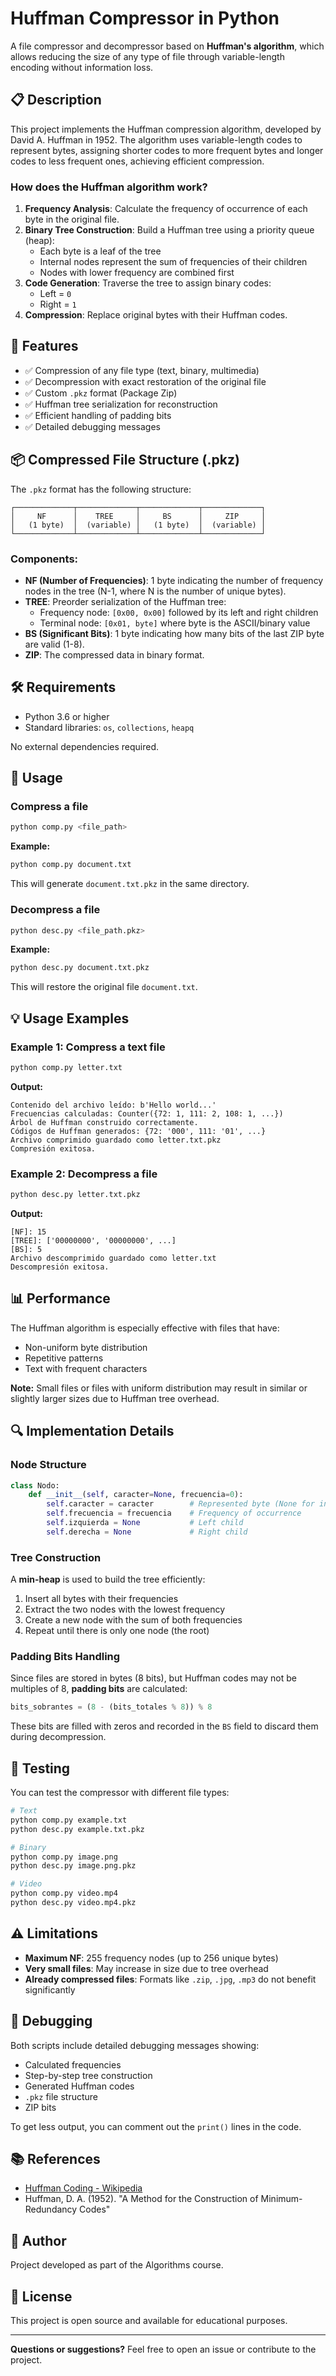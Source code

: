 # Huffman Compressor in Python

A file compressor and decompressor based on **Huffman's algorithm**, which allows reducing the size of any type of file through variable-length encoding without information loss.

## 📋 Description

This project implements the Huffman compression algorithm, developed by David A. Huffman in 1952. The algorithm uses variable-length codes to represent bytes, assigning shorter codes to more frequent bytes and longer codes to less frequent ones, achieving efficient compression.

### How does the Huffman algorithm work?

1. **Frequency Analysis**: Calculate the frequency of occurrence of each byte in the original file.
2. **Binary Tree Construction**: Build a Huffman tree using a priority queue (heap):
   - Each byte is a leaf of the tree
   - Internal nodes represent the sum of frequencies of their children
   - Nodes with lower frequency are combined first
3. **Code Generation**: Traverse the tree to assign binary codes:
   - Left = `0`
   - Right = `1`
4. **Compression**: Replace original bytes with their Huffman codes.

## 🚀 Features

- ✅ Compression of any file type (text, binary, multimedia)
- ✅ Decompression with exact restoration of the original file
- ✅ Custom `.pkz` format (Package Zip)
- ✅ Huffman tree serialization for reconstruction
- ✅ Efficient handling of padding bits
- ✅ Detailed debugging messages

## 📦 Compressed File Structure (.pkz)

The `.pkz` format has the following structure:

```
┌─────────────┬─────────────┬─────────────┬─────────────┐
│     NF      │    TREE     │     BS      │     ZIP     │
│   (1 byte)  │  (variable) │   (1 byte)  │  (variable) │
└─────────────┴─────────────┴─────────────┴─────────────┘
```

### Components:

- **NF (Number of Frequencies)**: 1 byte indicating the number of frequency nodes in the tree (N-1, where N is the number of unique bytes).
- **TREE**: Preorder serialization of the Huffman tree:
  - Frequency node: `[0x00, 0x00]` followed by its left and right children
  - Terminal node: `[0x01, byte]` where byte is the ASCII/binary value
- **BS (Significant Bits)**: 1 byte indicating how many bits of the last ZIP byte are valid (1-8).
- **ZIP**: The compressed data in binary format.

## 🛠️ Requirements

- Python 3.6 or higher
- Standard libraries: `os`, `collections`, `heapq`

No external dependencies required.

## 📖 Usage

### Compress a file

```bash
python comp.py <file_path>
```

**Example:**
```bash
python comp.py document.txt
```

This will generate `document.txt.pkz` in the same directory.

### Decompress a file

```bash
python desc.py <file_path.pkz>
```

**Example:**
```bash
python desc.py document.txt.pkz
```

This will restore the original file `document.txt`.

## 💡 Usage Examples

### Example 1: Compress a text file

```bash
python comp.py letter.txt
```

**Output:**
```
Contenido del archivo leído: b'Hello world...'
Frecuencias calculadas: Counter({72: 1, 111: 2, 108: 1, ...})
Árbol de Huffman construido correctamente.
Códigos de Huffman generados: {72: '000', 111: '01', ...}
Archivo comprimido guardado como letter.txt.pkz
Compresión exitosa.
```

### Example 2: Decompress a file

```bash
python desc.py letter.txt.pkz
```

**Output:**
```
[NF]: 15
[TREE]: ['00000000', '00000000', ...]
[BS]: 5
Archivo descomprimido guardado como letter.txt
Descompresión exitosa.
```

## 📊 Performance

The Huffman algorithm is especially effective with files that have:
- Non-uniform byte distribution
- Repetitive patterns
- Text with frequent characters

**Note:** Small files or files with uniform distribution may result in similar or slightly larger sizes due to Huffman tree overhead.

## 🔍 Implementation Details

### Node Structure

```python
class Nodo:
    def __init__(self, caracter=None, frecuencia=0):
        self.caracter = caracter        # Represented byte (None for internal nodes)
        self.frecuencia = frecuencia    # Frequency of occurrence
        self.izquierda = None           # Left child
        self.derecha = None             # Right child
```

### Tree Construction

A **min-heap** is used to build the tree efficiently:
1. Insert all bytes with their frequencies
2. Extract the two nodes with the lowest frequency
3. Create a new node with the sum of both frequencies
4. Repeat until there is only one node (the root)

### Padding Bits Handling

Since files are stored in bytes (8 bits), but Huffman codes may not be multiples of 8, **padding bits** are calculated:

```python
bits_sobrantes = (8 - (bits_totales % 8)) % 8
```

These bits are filled with zeros and recorded in the `BS` field to discard them during decompression.

## 🧪 Testing

You can test the compressor with different file types:

```bash
# Text
python comp.py example.txt
python desc.py example.txt.pkz

# Binary
python comp.py image.png
python desc.py image.png.pkz

# Video
python comp.py video.mp4
python desc.py video.mp4.pkz
```

## ⚠️ Limitations

- **Maximum NF**: 255 frequency nodes (up to 256 unique bytes)
- **Very small files**: May increase in size due to tree overhead
- **Already compressed files**: Formats like `.zip`, `.jpg`, `.mp3` do not benefit significantly

## 🐛 Debugging

Both scripts include detailed debugging messages showing:
- Calculated frequencies
- Step-by-step tree construction
- Generated Huffman codes
- `.pkz` file structure
- ZIP bits

To get less output, you can comment out the `print()` lines in the code.

## 📚 References

- [Huffman Coding - Wikipedia](https://en.wikipedia.org/wiki/Huffman_coding)
- Huffman, D. A. (1952). "A Method for the Construction of Minimum-Redundancy Codes"

## 👤 Author

Project developed as part of the Algorithms course.

## 📄 License

This project is open source and available for educational purposes.

---

**Questions or suggestions?** Feel free to open an issue or contribute to the project.
